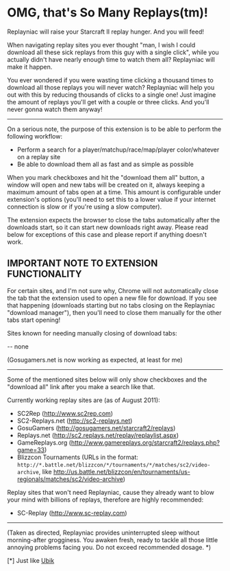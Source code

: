 # OMG, that's So Many Replays(tm)!

Replayniac will raise your Starcraft II replay hunger. And you will feed!

When navigating replay sites you ever thought "man, I wish I could download all
these sick replays from this guy with a single click", while you actually
didn't have nearly enough time to watch them all? Replayniac will make it
happen.

You ever wondered if you were wasting time clicking a thousand times to
download all those replays you will never watch? Replayniac will help you out
with this by reducing thousands of clicks to a single one! Just imagine the
amount of replays you'll get with a couple or three clicks. And you'll never
gonna watch them anyway!

---

On a serious note, the purpose of this extension is to be able to perform the
following workflow:

 * Perform a search for a player/matchup/race/map/player color/whatever on a replay site
 * Be able to download them all as fast and as simple as possible

When you mark checkboxes and hit the "download them all" button, a window will
open and new tabs will be created on it, always keeping a maximum amount of
tabs open at a time. This amount is configurable under extension's options
(you'll need to set this to a lower value if your internet connection is slow
or if you're using a slow computer).

The extension expects the browser to close the tabs automatically after the
downloads start, so it can start new downloads right away. Please read below
for exceptions of this case and please report if anything doesn't work.

## IMPORTANT NOTE TO EXTENSION FUNCTIONALITY

For certain sites, and I'm not sure why, Chrome will not automatically close
the tab that the extension used to open a new file for download. If you see
that happening (downloads starting but no tabs closing on the Replayniac
"download manager"), then you'll need to close them manually for the other tabs
start opening!

Sites known for needing manually closing of download tabs:

-- none

(Gosugamers.net is now working as expected, at least for me)

---

Some of the mentioned sites below will only show checkboxes and the "download
all" link after you make a search like that.

Currently working replay sites are (as of August 2011):

 * SC2Rep (http://www.sc2rep.com)
 * SC2-Replays.net (http://sc2-replays.net)
 * GosuGamers (http://gosugamers.net/starcraft2/replays)
 * Replays.net (http://sc2.replays.net/replay/replaylist.aspx)
 * GameReplays.org (http://www.gamereplays.org/starcraft2/replays.php?game=33)
 * Blizzcon Tournaments (URLs in the format: `http://*.battle.net/blizzcon/*/tournaments/*/matches/sc2/video-archive`, like http://us.battle.net/blizzcon/en/tournaments/us-regionals/matches/sc2/video-archive)

Replay sites that won't need Replayniac, cause they already want to blow your
mind with billions of replays, therefore are highly recommended:

 * SC-Replay (http://www.sc-replay.com)

---

(Taken as directed, Replayniac provides uninterrupted sleep without
morning-after grogginess. You awaken fresh, ready to tackle all those little
annoying problems facing you. Do not exceed recommended dosage. \*)

[\*] Just like [Ubik](http://en.wikipedia.org/wiki/Ubik)